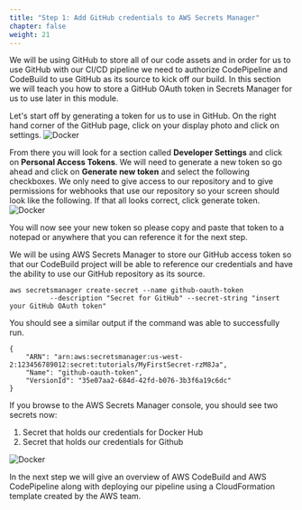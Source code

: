 ```yaml
---
title: "Step 1: Add GitHub credentials to AWS Secrets Manager"
chapter: false
weight: 21
---
```


We will be using GitHub to store all of our code assets and in order for us to use GitHub with our CI/CD pipeline we need to authorize CodePipeline and CodeBuild to use GitHub as its source to kick off our build. In this section we will teach you how to store a GitHub OAuth token in Secrets Manager for us to use later in this module. 


Let's start off by generating a token for us to use in GitHub. On the right hand corner of the GitHub page, click on your display photo and click on settings. 
![Docker](/images/github-steps.png)

From there you will look for a section called **Developer Settings** and click on **Personal Access Tokens**. We will need to generate a new token so go ahead and click on **Generate new token** and select the following checkboxes. We only need to give access to our repository and to give permissions for webhooks that use our repository so your screen should look like the following. If that all looks correct, click generate token. 
![Docker](/images/github-steps2.png)

You will now see your new token so please copy and paste that token to a notepad or anywhere that you can reference it for the next step. 

We will be using AWS Secrets Manager to store our GitHub access token so that our CodeBuild project will be able to reference our credentials and have the ability to use our GitHub repository as its source. 

```
aws secretsmanager create-secret --name github-oauth-token
          --description "Secret for GitHub" --secret-string "insert your GitHub OAuth token"
```

You should see a similar output if the command was able to successfully run.
```
{
    "ARN": "arn:aws:secretsmanager:us-west-2:123456789012:secret:tutorials/MyFirstSecret-rzM8Ja",
    "Name": "github-oauth-token",
    "VersionId": "35e07aa2-684d-42fd-b076-3b3f6a19c6dc"
}
```

If you browse to the AWS Secrets Manager console, you should see two secrets now:

1. Secret that holds our credentials for Docker Hub
2. Secret that holds our credentials for Github

![Docker](/images/secrets-manager.png)

In the next step we will give an overview of AWS CodeBuild and AWS CodePipeline along with deploying our pipeline using a CloudFormation template created by the AWS team. 

